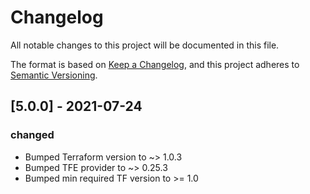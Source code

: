 # Changelog
All notable changes to this project will be documented in this file.

The format is based on [Keep a Changelog](https://keepachangelog.com/en/1.0.0/),
and this project adheres to [Semantic Versioning](https://semver.org/spec/v2.0.0.html).

## [5.0.0] - 2021-07-24
### changed
- Bumped Terraform version to ~> 1.0.3
- Bumped TFE provider to ~> 0.25.3
- Bumped min required TF version to >= 1.0
